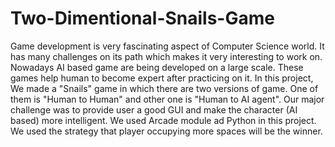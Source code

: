 # Two-Dimentional-Snails-Game
Game development is very fascinating aspect of Computer Science world. It
has many challenges on its path which makes it very interesting to work on.
Nowadays AI based game are being developed on a large scale. These games
help human to become expert after practicing on it. In this project, We made a
"Snails" game in which there are two versions of game. One of them is "Human
to Human" and other one is "Human to AI agent". Our major challenge was to
provide user a good GUI and make the character (AI based) more intelligent.
We used Arcade module ad Python in this project. We used the strategy that
player occupying more spaces will be the winner.
